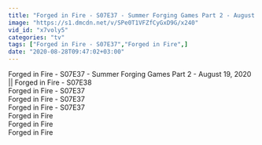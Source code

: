 ```yaml
---
title: "Forged in Fire - S07E37 - Summer Forging Games Part 2 - August 19, 2020 Forged in Fire - S07E38"
image: "https://s1.dmcdn.net/v/SPe0T1VFZfCyGxD9G/x240"
vid_id: "x7voly5"
categories: "tv"
tags: ["Forged in Fire - S07E37","Forged in Fire",]
date: "2020-08-28T09:47:02+03:00"
---
```

Forged in Fire - S07E37 - Summer Forging Games Part 2 - August 19, 2020 || Forged in Fire - S07E38  <br>Forged in Fire - S07E37  <br>Forged in Fire - S07E37  <br>Forged in Fire - S07E37  <br>Forged in Fire  <br>Forged in Fire  <br>Forged in Fire

